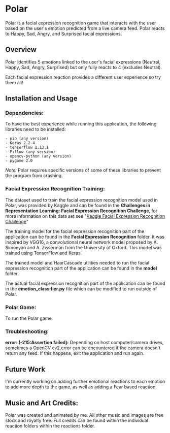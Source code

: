 # Polar
Polar is a facial expression recognition game that interacts with the user based on the user's emotion predicted from a live camera feed. Polar reacts to Happy, Sad, Angry, and Surprised facial expressions.

## Overview
Polar identifies 5 emotions linked to the user's facial expressions (Neutral, Happy, Sad, Angry, Surprised) but only fully reacts to 4 (excludes Neutral).

Each facial expression reaction provides a different user experience so try them all! 

## Installation and Usage
### Dependencies:
To have the best experience while running this application, the following libraries need to be installed:

```
- pip (any version)
- Keras 2.2.4 
- tensorflow 1.13.1
- Pillow (any version)
- opencv-python (any version)
- pygame 2.0
```

*Note:* Polar requires specific versions of some of these libraries to prevent the program from crashing. 

### Facial Expression Recognition Training:
The dataset used to train the facial expression recognition model used in Polar, was provided by Kaggle and can be found in the **Challenges in Representation Learning: Facial Expression Recognition Challenge**, for more information on this data set see "[Kaggle Facial Expression Recognition Challenge](https://www.kaggle.com/c/challenges-in-representation-learning-facial-expression-recognition-challenge/data)"

The training model for the facial expression recognition part of the application can be found in the **Facial Expression Recognition** folder. It was inspired by VGG16, a convolutional neural network model proposed by K. Simonyan and A. Zisserman from the University of Oxford. This model was trained using TensorFlow and Keras.  

The trained model and HaarCascade utilities needed to run the facial expression recognition part of the application can be found in the **model** folder. 

The actual facial expression recognition part of the application can be found in the **emotion_classifier.py** file which can be modified to run outside of Polar. 

### Polar Game:
To run the Polar game:


### Troubleshooting:
**error: (-215:Assertion failed):** Depending on host computer/camera drives, sometimes a OpenCV cv2.error can be encountered if the camera doesn't return any feed. If this happens, exit the application and run again. 


## Future Work
I'm currently working on adding further emotional reactions to each emotion to add more depth to the game, as well as adding a Fear based reaction.

## Music and Art Credits:
Polar was created and animated by me.
All other music and images are free stock and royalty free. Full credits can be found within the individual reaction folders within  the reactions folder.
